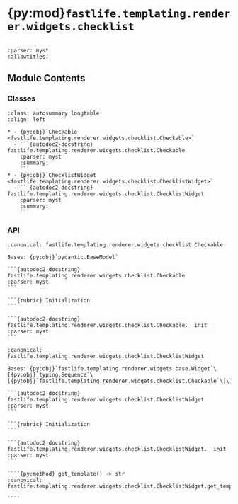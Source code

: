 # {py:mod}`fastlife.templating.renderer.widgets.checklist`

```{py:module} fastlife.templating.renderer.widgets.checklist
```

```{autodoc2-docstring} fastlife.templating.renderer.widgets.checklist
:parser: myst
:allowtitles:
```

## Module Contents

### Classes

````{list-table}
:class: autosummary longtable
:align: left

* - {py:obj}`Checkable <fastlife.templating.renderer.widgets.checklist.Checkable>`
  - ```{autodoc2-docstring} fastlife.templating.renderer.widgets.checklist.Checkable
    :parser: myst
    :summary:
    ```
* - {py:obj}`ChecklistWidget <fastlife.templating.renderer.widgets.checklist.ChecklistWidget>`
  - ```{autodoc2-docstring} fastlife.templating.renderer.widgets.checklist.ChecklistWidget
    :parser: myst
    :summary:
    ```
````

### API

````{py:class} Checkable(/, **data: typing.Any)
:canonical: fastlife.templating.renderer.widgets.checklist.Checkable

Bases: {py:obj}`pydantic.BaseModel`

```{autodoc2-docstring} fastlife.templating.renderer.widgets.checklist.Checkable
:parser: myst
```

```{rubric} Initialization
```

```{autodoc2-docstring} fastlife.templating.renderer.widgets.checklist.Checkable.__init__
:parser: myst
```

````

`````{py:class} ChecklistWidget(name: str, *, title: str | None, hint: str | None = None, aria_label: str | None = None, value: typing.Sequence[fastlife.templating.renderer.widgets.checklist.Checkable], error: str | None = None, token: str, removable: bool)
:canonical: fastlife.templating.renderer.widgets.checklist.ChecklistWidget

Bases: {py:obj}`fastlife.templating.renderer.widgets.base.Widget`\[{py:obj}`typing.Sequence`\[{py:obj}`fastlife.templating.renderer.widgets.checklist.Checkable`\]\]

```{autodoc2-docstring} fastlife.templating.renderer.widgets.checklist.ChecklistWidget
:parser: myst
```

```{rubric} Initialization
```

```{autodoc2-docstring} fastlife.templating.renderer.widgets.checklist.ChecklistWidget.__init__
:parser: myst
```

````{py:method} get_template() -> str
:canonical: fastlife.templating.renderer.widgets.checklist.ChecklistWidget.get_template

````

`````
